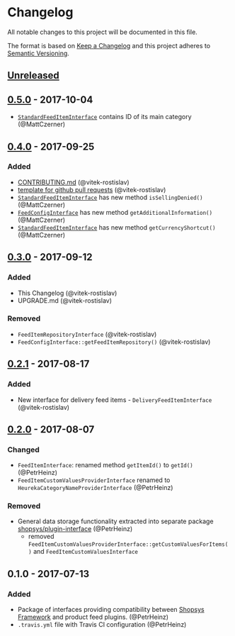 # Changelog
All notable changes to this project will be documented in this file.

The format is based on [Keep a Changelog](http://keepachangelog.com/en/1.0.0/)
and this project adheres to [Semantic Versioning](http://semver.org/spec/v2.0.0.html).

## [Unreleased]

## [0.5.0] - 2017-10-04
- [`StandardFeedItemInterface`](src/StandardFeedItemInterface.php) contains ID of its main category (@MattCzerner)

## [0.4.0] - 2017-09-25
### Added
- [CONTRIBUTING.md](CONTRIBUTING.md) (@vitek-rostislav)
- [template for github pull requests](docs/PULL_REQUEST_TEMPLATE.md) (@vitek-rostislav)
- [`StandardFeedItemInterface`](src/StandardFeedItemInterface.php) has new method `isSellingDenied()` (@MattCzerner)
- [`FeedConfigInterface`](src/FeedConfigInterface.php) has new method `getAdditionalInformation()` (@MattCzerner)
- [`StandardFeedItemInterface`](src/StandardFeedItemInterface.php) has new method `getCurrencyShortcut()` (@MattCzerner)

## [0.3.0] - 2017-09-12
### Added
- This Changelog (@vitek-rostislav)
- UPGRADE.md (@vitek-rostislav)
### Removed
- `FeedItemRepositoryInterface` (@vitek-rostislav)
- `FeedConfigInterface::getFeedItemRepository()` (@vitek-rostislav)

## [0.2.1] - 2017-08-17
### Added
- New interface for delivery feed items - `DeliveryFeedItemInterface` (@vitek-rostislav)

## [0.2.0] - 2017-08-07
### Changed
- `FeedItemInterface`: renamed method `getItemId()` to `getId()` (@PetrHeinz)
- `FeedItemCustomValuesProviderInterface` renamed to `HeurekaCategoryNameProviderInterface` (@PetrHeinz)
### Removed
- General data storage functionality extracted into separate package [shopsys/plugin-interface](https://github.com/shopsys/plugin-interface) (@PetrHeinz)
    - removed `FeedItemCustomValuesProviderInterface::getCustomValuesForItems()` and `FeedItemCustomValuesInterface`

## 0.1.0 - 2017-07-13
### Added
- Package of interfaces providing compatibility between [Shopsys Framework](https://www.shopsys-framework.com) and product feed plugins. (@PetrHeinz)
- `.travis.yml` file with Travis CI configuration (@PetrHeinz)

[Unreleased]: https://github.com/shopsys/product-feed-interface/compare/v0.5.0...HEAD
[0.5.0]: https://github.com/shopsys/product-feed-interface/compare/v0.4.0...v0.5.0
[0.4.0]: https://github.com/shopsys/product-feed-interface/compare/v0.3.0...v0.4.0
[0.3.0]: https://github.com/shopsys/product-feed-interface/compare/v0.2.1...v0.3.0
[0.2.1]: https://github.com/shopsys/product-feed-interface/compare/v0.2.0...v0.2.1
[0.2.0]: https://github.com/shopsys/product-feed-interface/compare/v0.1.0...v0.2.0
